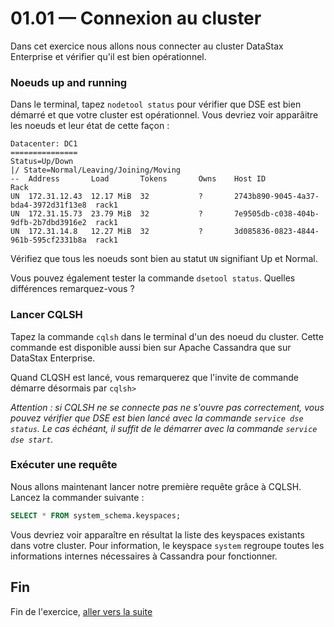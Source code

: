 # 01.01 — Connexion au cluster

Dans cet exercice nous allons nous connecter au cluster DataStax Enterprise et vérifier qu'il est bien opérationnel.

### Noeuds up and running
Dans le terminal, tapez `nodetool status` pour vérifier que DSE est bien démarré et que votre cluster est opérationnel. Vous devriez voir apparâitre les noeuds et leur état de cette façon :

```shell script
Datacenter: DC1
===============
Status=Up/Down
|/ State=Normal/Leaving/Joining/Moving
--  Address       Load       Tokens       Owns    Host ID                               Rack
UN  172.31.12.43  12.17 MiB  32           ?       2743b890-9045-4a37-bda4-3972d31f13e8  rack1
UN  172.31.15.73  23.79 MiB  32           ?       7e9505db-c038-404b-9dfb-2b7dbd3916e2  rack1
UN  172.31.14.8   12.27 MiB  32           ?       3d085836-0823-4844-961b-595cf2331b8a  rack1
```

Vérifiez que tous les noeuds sont bien au statut `UN` signifiant Up et Normal.

Vous pouvez également tester la commande `dsetool status`. Quelles différences remarquez-vous ?

### Lancer CQLSH
Tapez la commande `cqlsh` dans le terminal d'un des noeud du cluster. Cette commande est disponible aussi bien sur Apache Cassandra que sur DataStax Enterprise.

Quand CLQSH est lancé, vous remarquerez que l'invite de commande démarre désormais par `cqlsh>`

_Attention : si CQLSH ne se connecte pas ne s'ouvre pas correctement, vous pouvez vérifier que DSE est bien lancé avec la commande `service dse status`. Le cas échéant, il suffit de le démarrer avec la commande `service dse start`._

### Exécuter une requête
Nous allons maintenant lancer notre première requête grâce à CQLSH.
Lancez la commander suivante : 

```sql 
SELECT * FROM system_schema.keyspaces;
```

Vous devriez voir apparaître en résultat la liste des keyspaces existants dans votre cluster.
Pour information, le keyspace `system` regroupe toutes les informations internes nécessaires à Cassandra pour fonctionner.

## Fin
Fin de l'exercice, [aller vers la suite](01.02.CQL_basis.md)